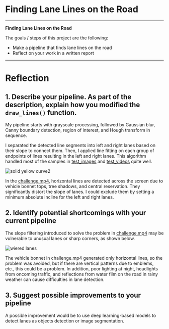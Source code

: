 # **Finding Lane Lines on the Road** 

---

**Finding Lane Lines on the Road**

The goals / steps of this project are the following:
* Make a pipeline that finds lane lines on the road
* Reflect on your work in a written report

---

# Reflection

## 1. Describe your pipeline. As part of the description, explain how you modified the `draw_lines()` function.

My pipeline starts with grayscale processing, followed by Gaussian blur, Canny boundary detection, region of interest, and Hough transform in sequence. 

I separated the detected line segments into left and right lanes based on their slope to connect them. Then, I applied line fitting on each group of endpoints of lines resulting in the left and right lanes. This algorithm handled most of the samples in [test_images](https://github.com/udacity/CarND-LaneLines-P1/tree/master/test_images) and [test_videos](https://github.com/udacity/CarND-LaneLines-P1/tree/master/test_videos) quite well.

![solid yellow curve2](./test_images_output/solidWhiteCurve.jpg)

In the [challenge.mp4](https://github.com/udacity/CarND-LaneLines-P1/blob/master/test_videos/challenge.mp4?raw=true), horizontal lines are detected across the screen due to vehicle bonnet tops, tree shadows, and central reservation. They significantly distort the slope of lanes. I could exclude them by setting a minimum absolute incline for the left and right lanes.

## 2. Identify potential shortcomings with your current pipeline

The slope filtering introduced to solve the problem in [challenge.mp4](https://github.com/udacity/CarND-LaneLines-P1/blob/master/test_videos/challenge.mp4?raw=true) may be vulnerable to unusual lanes or sharp corners, as shown below.

![wiered lanes](https://driveteslacanada.ca/wp-content/uploads/2022/07/hollister-e1658636619735-600x381.png)

The vehicle bonnet in challenge.mp4 generated only horizontal lines, so the problem was avoided, but if there are vertical patterns due to emblems, etc., this could be a problem. In addition, poor lighting at night, headlights from oncoming traffic, and reflections from water film on the road in rainy weather can cause difficulties in lane detection.

## 3. Suggest possible improvements to your pipeline

A possible improvement would be to use deep learning-based models to detect lanes as objects detection or image segmentation.